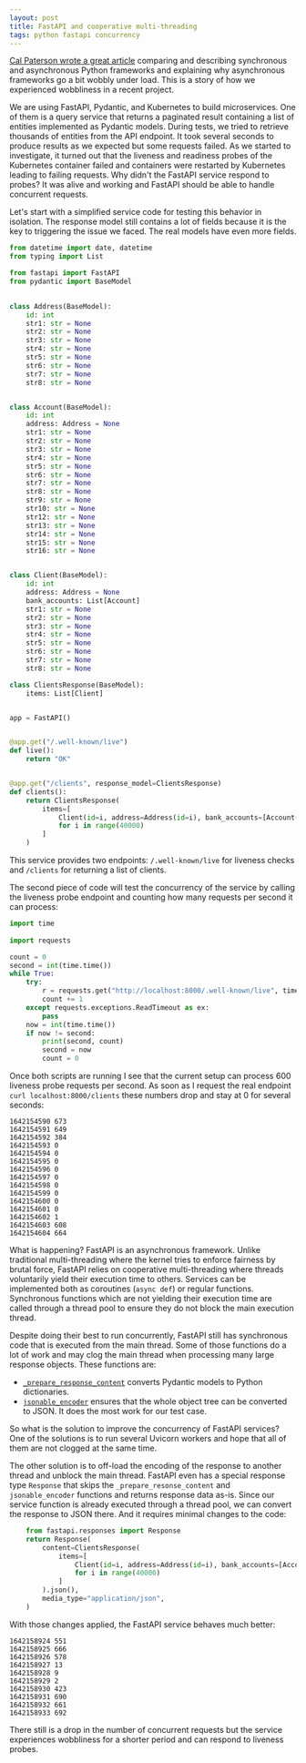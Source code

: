 ```yaml
---
layout: post
title: FastAPI and cooperative multi-threading
tags: python fastapi concurrency
---
```


[Cal Paterson wrote a great article](https://calpaterson.com/async-python-is-not-faster.html) comparing and describing synchronous and asynchronous Python frameworks and explaining why
asynchronous frameworks go a bit wobbly under load. This is a story of how we experienced wobbliness in a recent project.

We are using FastAPI, Pydantic, and Kubernetes to build microservices. One of them is a query service that returns a paginated result containing a list of entities implemented as Pydantic models. During tests, we tried to retrieve thousands of entities from the API endpoint. It took several seconds to produce results as we expected but some requests failed. As we started to investigate, it turned out that the liveness and readiness probes of the Kubernetes container failed and containers were restarted by Kubernetes leading to failing requests. Why didn't the FastAPI service respond to probes? It was alive and working and FastAPI should be able to handle concurrent requests.

Let's start with a simplified service code for testing this behavior in isolation. The response model still contains a lot of fields because it is the key to triggering the issue we faced. The real models have even more fields.

```python
from datetime import date, datetime
from typing import List

from fastapi import FastAPI
from pydantic import BaseModel

  
class Address(BaseModel):
    id: int
    str1: str = None
    str2: str = None
    str3: str = None
    str4: str = None
    str5: str = None
    str6: str = None
    str7: str = None
    str8: str = None


class Account(BaseModel):
    id: int
    address: Address = None
    str1: str = None
    str2: str = None
    str3: str = None
    str4: str = None
    str5: str = None
    str6: str = None
    str7: str = None
    str8: str = None
    str9: str = None
    str10: str = None
    str12: str = None
    str13: str = None
    str14: str = None
    str15: str = None
    str16: str = None


class Client(BaseModel):
    id: int
    address: Address = None
    bank_accounts: List[Account]
    str1: str = None
    str2: str = None
    str3: str = None
    str4: str = None
    str5: str = None
    str6: str = None
    str7: str = None
    str8: str = None

class ClientsResponse(BaseModel):
    items: List[Client]


app = FastAPI()


@app.get("/.well-known/live")
def live():
    return "OK"


@app.get("/clients", response_model=ClientsResponse)
def clients():
    return ClientsResponse(
        items=[
            Client(id=i, address=Address(id=i), bank_accounts=[Account(id=i)])
            for i in range(40000)
        ]
    )
```

This service provides two endpoints: `/.well-known/live` for liveness checks and `/clients` for returning a list of clients.

The second piece of code will test the concurrency of the service by calling the liveness probe endpoint and counting how many requests per second it can process:

```python
import time
  
import requests

count = 0
second = int(time.time())
while True:
    try:
        r = requests.get("http://localhost:8000/.well-known/live", timeout=1)
        count += 1
    except requests.exceptions.ReadTimeout as ex:
        pass
    now = int(time.time())
    if now != second:
        print(second, count)
        second = now
        count = 0
```

Once both scripts are running I see that the current setup can process 600 liveness probe requests per second. As soon as I request the real endpoint `curl localhost:8000/clients` these numbers drop and stay at 0 for several seconds:

```
1642154590 673
1642154591 649
1642154592 384
1642154593 0
1642154594 0
1642154595 0
1642154596 0
1642154597 0
1642154598 0
1642154599 0
1642154600 0
1642154601 0
1642154602 1
1642154603 608
1642154604 664
```

What is happening? FastAPI is an asynchronous framework.
Unlike traditional multi-threading where the kernel tries to enforce fairness by brutal force, FastAPI relies on cooperative multi-threading where threads voluntarily yield their execution time to others.  Services can be implemented both as coroutines (`async def`) or regular functions. Synchronous functions which are not yielding their execution time are called through a thread pool to ensure they do not block the main execution thread.

Despite doing their best to run concurrently, FastAPI still has synchronous code that is executed from the main thread. Some of those functions do a lot of work and may clog the main thread when processing many large response objects. These functions are:

- [`_prepare_response_content`](https://github.com/tiangolo/fastapi/blob/master/fastapi/routing.py#L120) converts Pydantic models to Python dictionaries.
- [`jsonable_encoder`](https://github.com/tiangolo/fastapi/blob/master/fastapi/encoders.py#L29) ensures that the whole object tree can be converted to JSON. It does the most work for our test case.

So what is the solution to improve the concurrency of FastAPI services? One of the solutions is to run several Uvicorn workers and hope that all of them are not clogged at the same time.

The other solution is to off-load the encoding of the response to another thread and unblock the main thread. FastAPI even has a special response type `Response` that skips the `_prepare_resonse_content` and `jsonable_encoder` functions and returns response data as-is. Since our service function is already executed through a thread pool, we can convert the response to JSON there. And it requires minimal changes to the code:

```python
    from fastapi.responses import Response
    return Response(
        content=ClientsResponse(
            items=[
                Client(id=i, address=Address(id=i), bank_accounts=[Account(id=i)])
                for i in range(40000)
            ]
        ).json(),
        media_type="application/json",
    )
```

With those changes applied, the FastAPI service behaves much better:

```
1642158924 551
1642158925 666
1642158926 578
1642158927 13
1642158928 9
1642158929 2
1642158930 423
1642158931 690
1642158932 661
1642158933 692
```

There still is a drop in the number of concurrent requests but the service experiences wobbliness for a shorter period and can respond to liveness probes.
